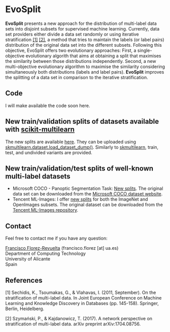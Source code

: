 # EvoSplit

**EvoSplit** presents a new approach for the distribution of multi-label data sets into disjoint subsets for supervised machine learning. Currently, data set providers either divide a data set randomly or using iterative stratification [[1]](#1) [[2]](#2), a method that tries to maintain the labels (or label pairs) distribution of the original data set into the different subsets. Following this objective, EvoSplit offers two evolutionary approaches: First, a single-objective evolutionary algorith that aims at obtaining a split that maximises the similarity between those distributions independently. Second, a new multi-objective evolutionary algorithm to maximise the similarity considering simultaneously both distributions (labels and label pairs). **EvoSplit** improves the splitting of a data set in comparison to the iterative stratification.

## Code

I will make available the code soon here.

## New train/validation splits of datasets available with [scikit-multilearn](http://scikit.ml/)

The new splits are available [here](https://drive.google.com/drive/folders/161X_IV4AamqK2nrHGcCvkvRc6dLlpfk8?usp=sharing). They can be uploaded using [skmultilearn.dataset.load_dataset_dump()](http://scikit.ml/api/skmultilearn.dataset.html). Similarly to [skmultilearn](http://scikit.ml/datasets.html), train, test, and undivided variants are provided. 

## New train/validation/test splits of well-known multi-label datasets

* Microsoft COCO - Panoptic Segmentation Task: [New splits](https://drive.google.com/drive/folders/1MzD2JbFWKe0jHSQJtMYxDf-kUgURrr3r?usp=sharing). The original data set can be downloaded from the [Microsoft COCO dataset website](https://cocodataset.org/#download).
* Tencent ML-Images: I offer [new splits](https://drive.google.com/drive/folders/1GsEbwfQmVEIKKF06QiFWggCnm9Elef3i?usp=sharing) for both the ImageNet and OpenImages subsets. The original dataset can be downloaded from the [Tencent ML-Images repository](https://github.com/Tencent/tencent-ml-images).
<!---
## Citation

I am currently working on a journal publication for EvoSplit. Meanwhile, if you use the new train/validation splits, please cite:

```
@article{EvoSplit2021,
  title={Tencent ML-Images: A Large-Scale Multi-Label Image Database for Visual Representation Learning},
  author={Wu, Baoyuan and Chen, Weidong and Fan, Yanbo and Zhang, Yong and Hou, Jinlong and Liu, Jie and Zhang, Tong},
  journal={IEEE Access},
  volume={7},
  year={2019}
}
```
-->
## Contact

Feel free to contact me if you have any question:

[Francisco Florez-Revuelta](https://www.dtic.ua.es/~florez) (francisco.florez [at] ua.es)  
Department of Computing Technology  
University of Alicante  
Spain

## References

<a id="1">[1]</a> 
Sechidis, K., Tsoumakas, G., & Vlahavas, I. (2011, September). On the stratification of multi-label data. In Joint European Conference on Machine Learning and Knowledge Discovery in Databases (pp. 145-158). Springer, Berlin, Heidelberg.

<a id="2">[2]</a> 
Szymański, P., & Kajdanowicz, T. (2017). A network perspective on stratification of multi-label data. arXiv preprint arXiv:1704.08756.
